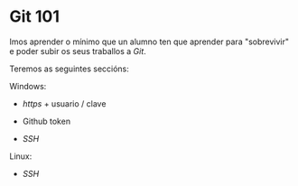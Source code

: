 # Git 101

Imos aprender o mínimo que un alumno ten que aprender para "sobrevivir" e  poder subir os seus traballos a *Git*.

Teremos as seguintes seccións:

Windows:

- *https* + usuario / clave

- Github token

- *SSH*

Linux:

- *SSH* 
